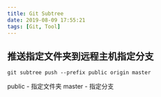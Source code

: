 ```yaml
---
title: Git Subtree
date: 2019-08-09 17:55:21
tags: [Git, Tool]
---
```


## 推送指定文件夹到远程主机指定分支
```
git subtree push --prefix public origin master
```
public - 指定文件夹
master - 指定分支